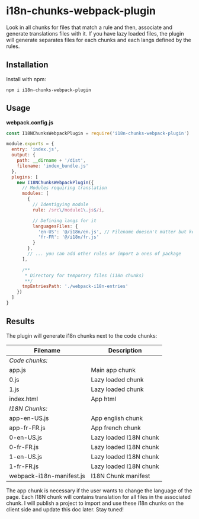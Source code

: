 # i18n-chunks-webpack-plugin
Look in all chunks for files that match a rule and then, associate and generate translations files with it.
If you have lazy loaded files, the plugin will generate separates files for each chunks and each langs defined by the rules.

## Installation

Install with npm:

```
npm i i18n-chunks-webpack-plugin
```

## Usage

**webpack.config.js**

```js
const I18NChunksWebpackPlugin = require('i18n-chunks-webpack-plugin')

module.exports = {
  entry: 'index.js',
  output: {
    path: __dirname + '/dist',
    filename: 'index_bundle.js'
  },
  plugins: [
    new I18NChunksWebpackPlugin({
      // Modules requiring translation
      modules: [
        {
          // Identigying module
          rule: /src\/module1\.js$/i,

          // Defining langs for it
          languagesFiles: {
            'en-US': '@/i18n/en.js', // Filename doesen't matter but key does.
            'fr-FR': '@/i18n/fr.js'
          }
        },
        // ... you can add other rules or import a ones of package
      ],

      /**
       * Directory for temporary files (i18n chunks)
       **/
      tmpEntriesPath: './webpack-i18n-entries'
    })
  ]
}
```

## Results

The plugin will generate i18n chunks next to the code chunks:

| Filename| Description |
| --- | --- |
| *Code chunks:* |
| app.js | Main app chunk |
| 0.js | Lazy loaded chunk |
| 1.js | Lazy loaded chunk |
| index.html | App html |
| *I18N Chunks:* |
| app-en-US.js | App english chunk |
| app-fr-FR.js | App french chunk |
| 0-en-US.js | Lazy loaded I18N chunk |
| 0-fr-FR.js | Lazy loaded I18N chunk |
| 1-en-US.js | Lazy loaded I18N chunk |
| 1-fr-FR.js | Lazy loaded I18N chunk |
| webpack-i18n-manifest.js | I18N Chunk manifest |

The app chunk is necessary if the user wants to change the language of the page.
Each I18N chunk will contains translation for all files in the associated chunk.
I will publish a project to import and use these i18n chunks on the client side and update this doc later.
Stay tuned!
